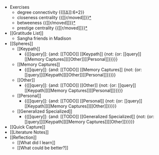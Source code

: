 - Exercises
    - degree connectivity {{[[∆]]:6+2}}
    - closeness centrality {{[[r/moved]]}}[*](((0Wt11F57-)))
    - betweeness {{[[r/moved]]}}[*](((uBSOkTF1H)))
    - prestige centrality {{[[r/moved]]}}[*](((1xBvoXNYf)))
- [[Gratitude List]] 
    - Sangha friends in Madison
- [[Spheres]] 
    - [[Keypath]]
        - {{[[query]]: {and: [[TODO]] [[Keypath]] {not: {or: [[query]][[Memory Captures]][[Other]][[Personal]]}}}}}
    - [[Memory Captures]]
        - {{[[query]]: {and: [[TODO]] [[Memory Captures]] {not: {or: [[query]][[Keypath]][[Other]][[Personal]]}}}}}
    - [[Other]]
        - {{[[query]]: {and: [[TODO]] [[Other]] {not: {or: [[query]][[Keypath]][[Memory Captures]][[Personal]]}}}}}
    - [[Personal]]
        - {{[[query]]: {and: [[TODO]] [[Personal]] {not: {or: [[query]][[Keypath]][[Memory Captures]][[Other]]}}}}}
    - [[Generalized Specialized]]
        - {{[[query]]: {and: [[TODO]] [[Generalized Specialized]] {not: {or: [[query]][[Keypath]][[Memory Captures]][[Other]]}}}}}
- [[Quick Capture]]
- [[Literature Notes]]
- [[Reflection]]
    - [[What did I learn]]
    - [[What could be better?]]
